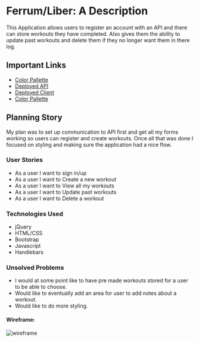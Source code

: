 # Ferrum/Liber: A Description

This Application allows users to register an account with an API and there can store workouts they have completed. Also gives them the ability to update past workouts and delete them if they no longer want them in there log.

## Important Links

- [Color Pallette](https://coolors.co/2b2d42-8d99ae-edf2f4-ef233c-d90429)
- [Deployed API](https://github.com/PatrickDohn/workout-app-api)
- [Deployed Client](https://github.com/PatrickDohn/workout-app-client)
- [Color Pallette](https://coolors.co/2b2d42-8d99ae-edf2f4-ef233c-d90429)

## Planning Story
My plan was to set up communication to API first and get all my forms working so users can register and create workouts. Once all that was done I focused on styling and making sure the application had a nice flow.


### User Stories

- As a user I want to sign in/up
- As a user I want to Create a new workout
- As a user I want to View all my workouts
- As a user I want to Update past workouts
- As a user I want to Delete a workout

### Technologies Used

- jQuery
- HTML/CSS
- Bootstrap
- Javascript
- Handlebars

### Unsolved Problems

- I would at some point like to have pre made workouts stored for a user to be able to choose.
- Would like to eventually add an area for user to add notes about a workout.
- Would like to do more styling.


#### Wireframe:
![wireframe](https://imgur.com/5UePQvz)
